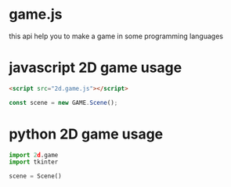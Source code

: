 # game.js
this api help you to make a game in some programming languages
# javascript 2D game usage
```html
<script src="2d.game.js"></script>
```
```javascript
const scene = new GAME.Scene();
```
# python 2D game usage
```python
import 2d.game
import tkinter

scene = Scene()
```
